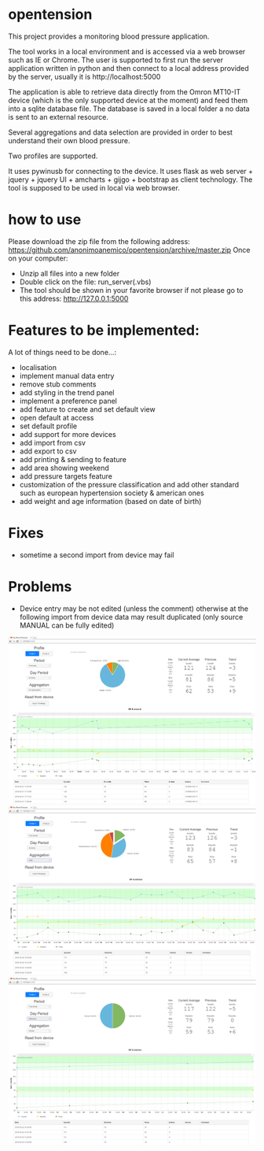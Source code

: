 # opentension
This project provides a monitoring blood pressure application.

The tool works in a local environment and is accessed via a web browser such as IE or Chrome.
The user is supported to first run the server application written in python and then connect to a local address provided by the server, usually it is http://localhost:5000

The application is able to retrieve data directly from the Omron MT10-IT device (which is the only supported device at the moment) and feed them into a sqlite database file.
The database is saved in a local folder a no data is sent to an external resource.

Several aggregations and data selection are provided in order to best understand their own blood pressure.

Two profiles are supported.

It uses pywinusb for connecting to the device.
It uses flask as web server + jquery + jquery UI + amcharts + gijgo + bootstrap as client technology.
The tool is supposed to be used in local via web browser.

# how to use
Please download the zip file from the following address:
https://github.com/anonimoanemico/opentension/archive/master.zip
Once on your computer:
- Unzip all files into a new folder
- Double click on the file: run_server(.vbs)
- The tool should be shown in your favorite browser if not please go to this address: http://127.0.0.1:5000


# Features to be implemented:
A lot of things need to be done...:
  - localisation
  - implement manual data entry
  - remove stub comments
  - add styling in the trend panel
  - implement a preference panel
  - add feature to create and set default view
  - open default at access
  - set default profile
  - add support for more devices
  - add import from csv
  - add export to csv
  - add printing & sending to feature
  - add area showing weekend 
  - add pressure targets feature
  - customization of the pressure classification and add other standard such as european hypertension society & american ones
  - add weight and age information (based on date of birth)
  
# Fixes
  - sometime a second import from device may fail

# Problems
  - Device entry may be not edited (unless the comment) otherwise at the following import from device data may result duplicated (only source MANUAL can be fully edited)
  

![main window](https://raw.githubusercontent.com/anonimoanemico/opentension/master/previews/screen1.png)
![aggregation](https://raw.githubusercontent.com/anonimoanemico/opentension/master/previews/screen2.png)
![day period](https://raw.githubusercontent.com/anonimoanemico/opentension/master/previews/screen3.png)


